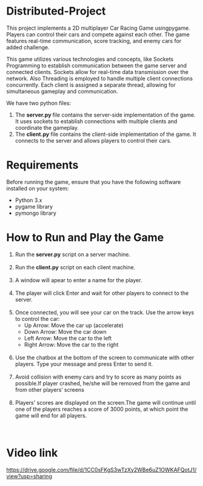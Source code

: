 # Distributed-Project
This project implements a 2D multiplayer Car Racing Game usingpygame. Players can control their cars and compete against each other. The game features real-time communication, score tracking, and enemy cars for added challenge.

This game utilizes various technologies and concepts, like Sockets Programming to establish communication between the game server and connected clients. Sockets allow for real-time data transmission over the network. Also Threading is employed to handle multiple client connections concurrently. Each client is assigned a separate thread, allowing for simultaneous gameplay and communication.</br>


We have two python files:

<ol>
  <li> The <b> server.py </b> file contains the server-side implementation of the game. It uses sockets to establish connections with multiple clients and coordinate the gameplay.</li> 
<li>The <b>client.py</b> file contains the client-side implementation of the game. It connects to the server and allows players to control their cars.</li>
  </ol>

# Requirements
Before running the game, ensure that you have the following software installed on your system:
<ul>
  <li>Python 3.x</li>
  <li>pygame library</li>
  <li>pymongo library</li>
 </ul> 

# How to Run and Play the Game
<ol>
  <li>Run the <b>server.py</b> script on a server machine.</li>
  </br>
  

  
  <li>Run the <b>client.py</b> script on each client machine.</li>
  </br>
  
  
  <li> A window will apear to enter a name for the player.</li>
  </br>
  
  
  <li> The player will click Enter and wait for other players to connect to the server. </li>
  </br>
  
  
  <li> Once connected, you will see your car on the track. Use the arrow keys to control the car:
   <ul>
     <li>Up Arrow: Move the car up (accelerate) </li>
     <li>Down Arrow: Move the car down</li>
     <li> Left Arrow: Move the car to the left</li>
     <li>Right Arrow: Move the car to the right</li>
    </ul></li>
  </br>
  
  
<li> Use the chatbox at the bottom of the screen to communicate with other players. Type your message and press Enter to send it.</li>
  </br>
  
  
  <li>Avoid collision with enemy cars and try to score as many points as possible.If player crashed, he/she will be removed from the game and from other players’ screens</li>
  </br>
  
  <li>Players' scores are displayed on the screen.The game will continue until one of the players reaches a score of 3000 points, at which point the game will end for all players. </li> 
  </br>
  

  
  </br>
  </ol>

# Video link
https://drive.google.com/file/d/1CC0sFKgS3wTzXy2WBe6uZ1OWKAFQotJ1/view?usp=sharing
